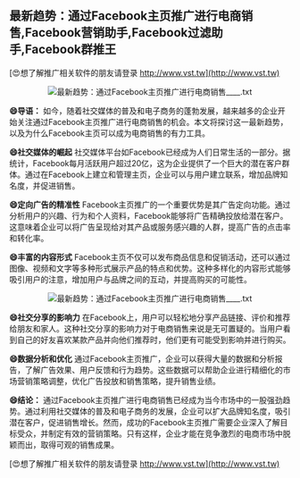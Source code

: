 ## **最新趋势：通过Facebook主页推广进行电商销售,Facebook营销助手,Facebook过滤助手,Facebook群推王**

[😍想了解推广相关软件的朋友请登录 http://www.vst.tw](http://www.vst.tw)

 <center><img src="https://vst.tw/MP4/tuiguang/png/1.png" alt="最新趋势：通过Facebook主页推广进行电商销售____.txt"></center>

**😄导语：**
如今，随着社交媒体的普及和电子商务的蓬勃发展，越来越多的企业开始关注通过Facebook主页推广进行电商销售的机会。本文将探讨这一最新趋势，以及为什么Facebook主页可以成为电商销售的有力工具。

**😄社交媒体的崛起**
社交媒体平台如Facebook已经成为人们日常生活的一部分。据统计，Facebook每月活跃用户超过20亿，这为企业提供了一个巨大的潜在客户群体。通过在Facebook上建立和管理主页，企业可以与用户建立联系，增加品牌知名度，并促进销售。

**😄定向广告的精准性**
Facebook主页推广的一个重要优势是其广告定向功能。通过分析用户的兴趣、行为和个人资料，Facebook能够将广告精确投放给潜在客户。这意味着企业可以将广告呈现给对其产品或服务感兴趣的人群，提高广告的点击率和转化率。

**😄丰富的内容形式**
Facebook主页不仅可以发布商品信息和促销活动，还可以通过图像、视频和文字等多种形式展示产品的特点和优势。这种多样化的内容形式能够吸引用户的注意，增加用户与品牌之间的互动，并提高购买的可能性。

 <center><img src="https://vst.tw/MP4/tuiguang/png/7.png" alt="最新趋势：通过Facebook主页推广进行电商销售____.txt"></center>

**😄社交分享的影响力**
在Facebook上，用户可以轻松地分享产品链接、评价和推荐给朋友和家人。这种社交分享的影响力对于电商销售来说是无可置疑的。当用户看到自己的好友喜欢某款产品并向他们推荐时，他们更有可能受到影响并进行购买。

**😄数据分析和优化**
通过Facebook主页推广，企业可以获得大量的数据和分析报告，了解广告效果、用户反馈和行为趋势。这些数据可以帮助企业进行精细化的市场营销策略调整，优化广告投放和销售策略，提升销售业绩。

**😄结论：**
通过Facebook主页推广进行电商销售已经成为当今市场中的一股强劲趋势。通过利用社交媒体的普及和电子商务的发展，企业可以扩大品牌知名度，吸引潜在客户，促进销售增长。然而，成功的Facebook主页推广需要企业深入了解目标受众，并制定有效的营销策略。只有这样，企业才能在竞争激烈的电商市场中脱颖而出，取得可观的销售成果。

[😍想了解推广相关软件的朋友请登录 http://www.vst.tw](http://www.vst.tw)



